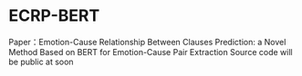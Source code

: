 # ECRP-BERT

Paper：Emotion-Cause Relationship Between Clauses Prediction: a Novel Method Based on BERT for Emotion-Cause Pair Extraction
Source code will be public at soon
